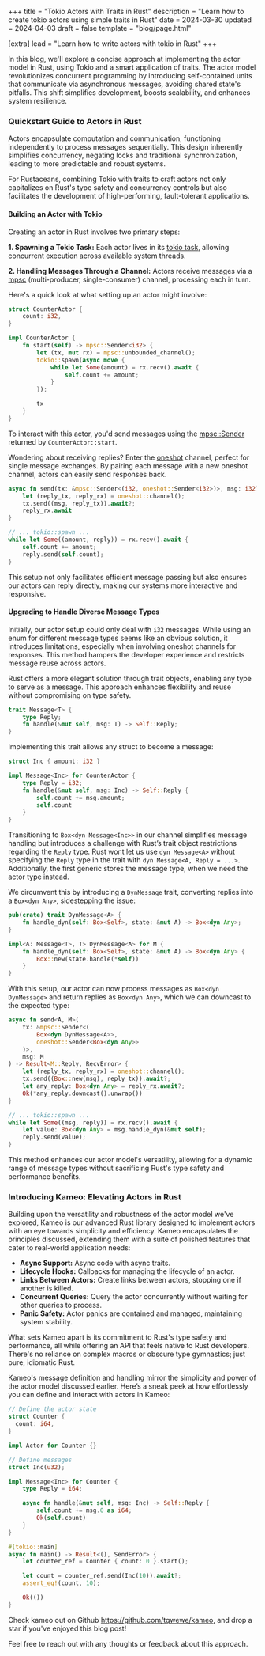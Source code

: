 +++
title = "Tokio Actors with Traits in Rust"
description = "Learn how to create tokio actors using simple traits in Rust"
date = 2024-03-30
updated = 2024-04-03
draft = false
template = "blog/page.html"

[extra]
lead = "Learn how to write actors with tokio in Rust"
+++

In this blog, we'll explore a concise approach at implementing the actor model in Rust,
using Tokio and a smart application of traits. The actor model revolutionizes concurrent programming by
introducing self-contained units that communicate via asynchronous messages, avoiding shared state's pitfalls.
This shift simplifies development, boosts scalability, and enhances system resilience.

### Quickstart Guide to Actors in Rust

Actors encapsulate computation and communication, functioning independently to process messages sequentially.
This design inherently simplifies concurrency, negating locks and traditional synchronization,
leading to more predictable and robust systems.

For Rustaceans, combining Tokio with traits to craft actors not only capitalizes on Rust's type safety and
concurrency controls but also facilitates the development of high-performing, fault-tolerant applications.

#### Building an Actor with Tokio

Creating an actor in Rust involves two primary steps:

**1. Spawning a Tokio Task:** Each actor lives in its [tokio task], allowing concurrent execution across
available system threads.

**2. Handling Messages Through a Channel:** Actors receive messages via a
[mpsc] (multi-producer, single-consumer) channel, processing each in turn.

Here's a quick look at what setting up an actor might involve:

```rust
struct CounterActor {
    count: i32,
}

impl CounterActor {
    fn start(self) -> mpsc::Sender<i32> {
        let (tx, mut rx) = mpsc::unbounded_channel();
        tokio::spawn(async move {
            while let Some(amount) = rx.recv().await {
                self.count += amount;
            }
        });

        tx
    }
}
```

To interact with this actor, you'd send messages using the [mpsc::Sender] returned by `CounterActor::start`.

Wondering about receiving replies? Enter the [oneshot] channel, perfect for single message exchanges.
By pairing each message with a new oneshot channel, actors can easily send responses back.

```rust
async fn send(tx: &mpsc::Sender<(i32, oneshot::Sender<i32>)>, msg: i32) -> Result<i32, RecvError> {
    let (reply_tx, reply_rx) = oneshot::channel();
    tx.send((msg, reply_tx)).await?;
    reply_rx.await
}

// ... tokio::spawn ...
while let Some((amount, reply)) = rx.recv().await {
    self.count += amount;
    reply.send(self.count);
}
```

This setup not only facilitates efficient message passing but also ensures our actors can reply directly,
making our systems more interactive and responsive.

#### Upgrading to Handle Diverse Message Types

Initially, our actor setup could only deal with `i32` messages. While using an enum for different message
types seems like an obvious solution, it introduces limitations, especially when involving oneshot
channels for responses. This method hampers the developer experience and restricts message reuse across actors.

Rust offers a more elegant solution through trait objects, enabling any type to serve as a message.
This approach enhances flexibility and reuse without compromising on type safety.

```rust
trait Message<T> {
    type Reply;
    fn handle(&mut self, msg: T) -> Self::Reply;
}
```

Implementing this trait allows any struct to become a message:

```rust
struct Inc { amount: i32 }

impl Message<Inc> for CounterActor {
    type Reply = i32;
    fn handle(&mut self, msg: Inc) -> Self::Reply {
        self.count += msg.amount;
        self.count
    }
}
```

Transitioning to `Box<dyn Message<Inc>>` in our channel simplifies message handling but introduces
a challenge with Rust’s trait object restrictions regarding the `Reply` type. Rust wont let us use `dyn Message<A>`
without specifying the `Reply` type in the trait with `dyn Message<A, Reply = ...>`. Additionally, the first generic
stores the message type, when we need the actor type instead.

We circumvent this by introducing a `DynMessage` trait, converting replies into a `Box<dyn Any>`,
sidestepping the issue:

```rust
pub(crate) trait DynMessage<A> {
    fn handle_dyn(self: Box<Self>, state: &mut A) -> Box<dyn Any>;
}

impl<A: Message<T>, T> DynMessage<A> for M {
    fn handle_dyn(self: Box<Self>, state: &mut A) -> Box<dyn Any> {
        Box::new(state.handle(*self))
    }
}
```

With this setup, our actor can now process messages as `Box<dyn DynMessage>` and return replies as `Box<dyn Any>`,
which we can downcast to the expected type:

```rust
async fn send<A, M>(
    tx: &mpsc::Sender<(
        Box<dyn DynMessage<A>>,
        oneshot::Sender<Box<dyn Any>>
    )>,
    msg: M
) -> Result<M::Reply, RecvError> {
    let (reply_tx, reply_rx) = oneshot::channel();
    tx.send((Box::new(msg), reply_tx)).await?;
    let any_reply: Box<dyn Any> = reply_rx.await?;
    Ok(*any_reply.downcast().unwrap()) 
}

// ... tokio::spawn ...
while let Some((msg, reply)) = rx.recv().await {
    let value: Box<dyn Any> = msg.handle_dyn(&mut self);
    reply.send(value);
}
```

This method enhances our actor model's versatility, allowing for a dynamic range of message types without
sacrificing Rust's type safety and performance benefits.


### Introducing Kameo: Elevating Actors in Rust

Building upon the versatility and robustness of the actor model we've explored,
Kameo is our advanced Rust library designed to implement actors with an eye towards simplicity and efficiency.
Kameo encapsulates the principles discussed, extending them with a suite of polished features that cater
to real-world application needs:

- **Async Support:** Async code with async traits.
- **Lifecycle Hooks:** Callbacks for managing the lifecycle of an actor.
- **Links Between Actors:** Create links between actors, stopping one if another is killed.
- **Concurrent Queries:** Query the actor concurrently without waiting for other queries to process.
- **Panic Safety:** Actor panics are contained and managed, maintaining system stability.

What sets Kameo apart is its commitment to Rust's type safety and performance, all while offering an API that
feels native to Rust developers.
There's no reliance on complex macros or obscure type gymnastics; just pure, idiomatic Rust.

Kameo's message definition and handling mirror the simplicity and power of the actor model discussed earlier.
Here’s a sneak peek at how effortlessly you can define and interact with actors in Kameo:

```rust
// Define the actor state
struct Counter {
  count: i64,
}

impl Actor for Counter {}

// Define messages
struct Inc(u32);

impl Message<Inc> for Counter {
    type Reply = i64;

    async fn handle(&mut self, msg: Inc) -> Self::Reply {
        self.count += msg.0 as i64;
        Ok(self.count)
    }
}

#[tokio::main]
async fn main() -> Result<(), SendError> {
    let counter_ref = Counter { count: 0 }.start();

    let count = counter_ref.send(Inc(10)).await?;
    assert_eq!(count, 10);

    Ok(())
}
```

Check kameo out on Github <https://github.com/tqwewe/kameo>, and drop a star if you've enjoyed this blog post!

Feel free to reach out with any thoughts or feedback about this approach.

[tokio task]: https://docs.rs/tokio/latest/tokio/task/index.html
[mpsc]: https://docs.rs/tokio/latest/tokio/sync/mpsc/index.html
[mpsc::Sender]: https://docs.rs/tokio/latest/tokio/sync/mpsc/struct.Sender.html
[oneshot]: https://docs.rs/tokio/latest/tokio/sync/oneshot/index.html
